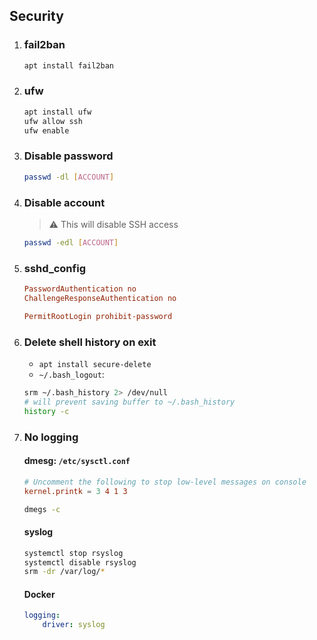 ## Security

1. ### fail2ban
    ```sh
    apt install fail2ban
    ```

2. ### ufw
    ```sh
    apt install ufw
    ufw allow ssh
    ufw enable
    ```

3. ### Disable password
    ```sh
    passwd -dl [ACCOUNT]
    ```

4. ### Disable account
    > :warning: This will disable SSH access
    ```sh
    passwd -edl [ACCOUNT]
    ```

5. ### sshd_config
    ```conf
    PasswordAuthentication no
    ChallengeResponseAuthentication no

    PermitRootLogin prohibit-password
    ```

6. ### Delete shell history on exit
   - `apt install secure-delete`
   - `~/.bash_logout`:
   ```bash
   srm ~/.bash_history 2> /dev/null
   # will prevent saving buffer to ~/.bash_history
   history -c
   ```

7. ### No logging
    #### dmesg: `/etc/sysctl.conf `
    ```conf
    # Uncomment the following to stop low-level messages on console
    kernel.printk = 3 4 1 3
    ```
    ```bash
    dmegs -c
    ```
    #### syslog
    ```bash
    systemctl stop rsyslog
    systemctl disable rsyslog
    srm -dr /var/log/*
    ```
    #### Docker
    ```yaml
    logging:
        driver: syslog
    ```
